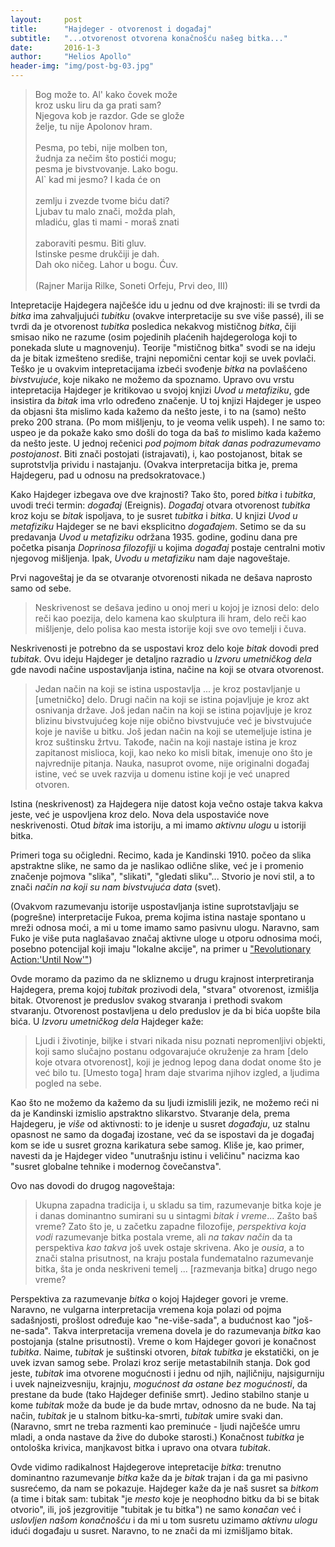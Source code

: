 ```yaml
---
layout:     post
title:      "Hajdeger - otvorenost i događaj"
subtitle:   "...otvorenost otvorena konačnošću našeg bitka..."
date:       2016-1-3
author:     "Helios Apollo"
header-img: "img/post-bg-03.jpg"
---
```


<blockquote class="head-quote">
Bog može to. Al' kako čovek može<br/>
kroz usku liru da ga prati sam?<br/>
Njegova kob je razdor. Gde se glože<br/>
želje, tu nije Apolonov hram.<br/><br/>
Pesma, po tebi, nije molben ton,<br/>
žudnja za nečim što postići mogu;<br/>
pesma je bivstvovanje. Lako bogu.<br/>
Al` kad mi jesmo? I kada će on <br/><br/>
zemlju i zvezde tvome biću dati?<br/>
Ljubav tu malo znači, možda plah,<br/>
mladiću, glas ti mami - moraš znati<br/><br/>
zaboraviti pesmu. Biti gluv.<br/>
Istinske pesme drukčiji je dah.<br/>
Dah oko ničeg. Lahor u bogu. Ćuv.<br/><br/>
(Rajner Marija Rilke, Soneti Orfeju, Prvi deo, III)
</blockquote>

<p>Intepretacije Hajdegera najčešće idu u jednu od dve krajnosti: ili se tvrdi da <em>bitka</em> ima zahvaljujući <em>tubitku</em> (ovakve interpretacije su sve više passé), ili se tvrdi da je otvorenost <em>tubitka</em> posledica nekakvog mističnog <em>bitka</em>, čiji smisao niko ne razume (osim pojedinih plaćenih hajdegerologa koji to ponekada slute u magnovenju). Teorije "mističnog bitka" svodi se na ideju da je bitak izmešteno središe, trajni nepomični centar koji se uvek povlači. Teško je u ovakvim intepretacijama izbeći svođenje <em>bitka</em> na povlašćeno <em>bivstvujuće</em>, koje nikako ne možemo da spoznamo. Upravo ovu vrstu intepretacija Hajdeger je kritikovao u svojoj knjizi <em>Uvod u metafiziku</em>, gde insistira da <em>bitak</em> ima vrlo određeno značenje. U toj knjizi Hajdeger je uspeo da objasni šta mislimo kada kažemo da nešto jeste, i to na (samo) nešto preko 200 strana. (Po mom mišljenju, to je veoma velik uspeh). I ne samo to: uspeo je da pokaže kako smo došli do toga da baš <em>to</em> mislimo kada kažemo da nešto jeste. U jednoj rečenici <em>pod pojmom bitak danas podrazumevamo postojanost</em>. Biti znači postojati (istrajavati), i, kao postojanost, bitak se suprotstvlja prividu i nastajanju. (Ovakva interpretacija bitka je, prema Hajdegeru, pad u odnosu na predsokratovace.)</p>
<p>Kako Hajdeger izbegava ove dve krajnosti? Tako što, pored <em>bitka</em> i <em>tubitka</em>, uvodi treći termin: <em>događaj</em> (Ereignis). <em>Događaj</em> otvara otvorenost <em>tubitka</em> kroz koju se <em>bitak</em> ispoljava, to je susret <em>tubitka</em> i <em>bitka</em>. U knjizi <em>Uvod u metafiziku</em> Hajdeger se ne bavi eksplicitno <em>događajem</em>. Setimo se da su predavanja <em>Uvod u metafiziku</em> održana 1935. godine, godinu dana pre početka pisanja <em>Doprinosa filozofiji</em> u kojima <em>događaj</em> postaje centralni motiv njegovog mišljenja. Ipak, <em>Uvodu u metafiziku</em> nam daje nagoveštaje.</p>
<p>Prvi nagoveštaj je da se otvaranje otvorenosti nikada ne dešava naprosto samo od sebe.</p>
<blockquote>Neskrivenost se dešava jedino u onoj meri u kojoj je iznosi delo: delo reči kao poezija, delo kamena kao skulptura ili hram, delo reči kao mišljenje, delo polisa kao mesta istorije koji sve ovo temelji i čuva.</blockquote>
<p>Neskrivenosti je potrebno da se uspostavi kroz delo koje <em>bitak</em> dovodi pred <em>tubitak</em>. Ovu ideju Hajdeger je detaljno razradio u <em>Izvoru umetničkog dela</em> gde navodi načine uspostavljanja istina, načine na koji se otvara otvorenost.</p>
<blockquote>Jedan način na koji se istina uspostavlja ... je kroz postavljanje u [umetničko] delo. Drugi način na koji se istina pojavljuje je kroz akt osnivanja države. Još jedan način na koji se istina pojavljuje je kroz blizinu bivstvujućeg koje nije obično bivstvujuće već je bivstvujuće koje je naviše u bitku. Još jedan način na koji se utemeljuje istina je kroz suštinsku žrtvu. Takođe, način na koji nastaje istina je kroz zapitanost mislioca, koji, kao neko ko misli bitak, imenuje ono što je najvrednije pitanja. Nauka, nasuprot ovome, nije originalni događaj istine, već se uvek razvija u domenu istine koji je već unapred otvoren.</blockquote>
<p>Istina (neskrivenost) za Hajdegera nije datost koja večno ostaje takva kakva jeste, već je uspovljena kroz delo. Nova dela uspostaviće nove neskrivenosti. Otud <em>bitak</em> ima istoriju, a mi imamo <em>aktivnu ulogu</em> u istoriji bitka.</p>
<p>Primeri toga su očigledni. Recimo, kada je Kandinski 1910. počeo da slika apstraktne slike, ne samo da je naslikao odlične slike, već je i promenio značenje pojmova "slika", "slikati", "gledati sliku"... Stvorio je novi stil, a to znači <em>način na koji su nam bivstvujuća data</em> (svet).</p>
<p>(Ovakvom razumevanju istorije uspostavljanja istine suprotstavljaju se (pogrešne) interpretacije Fukoa, prema kojima istina nastaje spontano u mreži odnosa moći, a mi u tome imamo samo pasivnu ulogu. Naravno, sam Fuko je više puta naglašavao značaj aktivne uloge u otporu odnosima moći, posebno potencijal koji imaju "lokalne akcije", na primer u <a href="http://monoskop.org/images/f/f1/Foucault_Michel_1971_1977_Revolutionary_Action_Until_Now.pdf">"Revolutionary Action:'Until Now'"</a>)</p>
<p>Ovde moramo da pazimo da ne skliznemo u drugu krajnost interpretiranja Hajdegera, prema kojoj <em>tubitak</em> prozivodi dela, "stvara" otvorenost, izmišlja bitak. Otvorenost je preduslov svakog stvaranja i prethodi svakom stvaranju. Otvorenost postavljena u delo preduslov je da bi bića uopšte bila bića. U <em>Izvoru umetničkog dela</em> Hajdeger kaže:</p>
<blockquote>Ljudi i životinje, biljke i stvari nikada nisu poznati nepromenljivi objekti, koji samo slučajno postanu odgovarajuće okruženje za hram [delo koje otvara otvorenost], koji je jednog lepog dana dodat onome što je već bilo tu. [Umesto toga] hram daje stvarima njihov izgled, a ljudima pogled na sebe.</blockquote>
<p>Kao što ne možemo da kažemo da su ljudi izmislili jezik, ne možemo reći ni da je Kandinski izmislio apstraktno slikarstvo. Stvaranje dela, prema Hajdegeru, je <em>više</em> od aktivnosti: to je idenje u susret <em>događaju</em>, uz stalnu opasnost ne samo da događaj izostane, već da se ispostavi da je događaj kom se ide u susret grozna karikatura sebe samog. Kliše je, kao primer, navesti da je Hajdeger video "unutrašnju istinu i veličinu" nacizma kao "susret globalne tehnike i modernog čovečanstva".</p>
<p>Ovo nas dovodi do drugog nagoveštaja: </p>
<blockquote>Ukupna zapadna tradicija i, u skladu sa tim, razumevanje bitka koje je i danas dominantno sumirani su u sintagmi <em>bitak i vreme</em>... Zašto baš vreme? Zato što je, u začetku zapadne filozofije, <em>perspektiva koja vodi</em> razumevanje bitka postala vreme, ali <em>na takav način</em> da ta perspektiva <em>kao takva</em> još uvek ostaje skrivena. Ako je <em>ousia</em>, a to znači stalna prisutnost, na kraju postala fundematalno razumevanje bitka, šta je onda neskriveni temelj ... [razmevanja bitka] drugo nego vreme?</blockquote>
<p>Perspektiva za razumevanje <em>bitka</em> o kojoj Hajdeger govori je vreme. Naravno, ne vulgarna interpretacija vremena koja polazi od pojma sadašnjosti, prošlost određuje kao "ne-više-sada", a budućnost kao "još-ne-sada". Takva interpretacija vremena dovela je do razumevanja <em>bitka</em> kao postojanja (stalne prisutnosti). Vreme o kom Hajdeger govori je konačnost <em>tubitka</em>. Naime, <em>tubitak</em> je suštinski otvoren, <em>bitak</em> <em>tubitka</em> je ekstatički, on je uvek izvan samog sebe. Prolazi kroz serije metastabilnih stanja. Dok god jeste, <em>tubitak</em> ima otvorene mogućnosti i jednu od njih, najličniju, najsigurniju i uvek najneizvesniju, krajnju, <em>mogućnost da ostane bez mogućnosti</em>, da prestane da bude (tako Hajdeger definiše smrt). Jedino stabilno stanje u kome <em>tubitak</em> može da bude je da bude mrtav, odnosno da ne bude. Na taj način, <em>tubitak</em> je u stalnom bitku-ka-smrti, <em>tubitak</em> umire svaki dan. (Naravno, smrt ne treba razmenti kao preminuće - ljudi najčešće umru mladi, a onda nastave da žive do duboke starosti.) Konačnost <em>tubitka</em> je ontološka krivica, manjkavost bitka i upravo ona otvara <em>tubitak</em>.</p>
<p>Ovde vidimo radikalnost Hajdegerove intepretacije <em>bitka</em>: trenutno dominantno razumevanje <em>bitka</em> kaže da je <em>bitak</em> trajan i da ga mi pasivno susrećemo, da nam se pokazuje. Hajdeger kaže da je naš susret sa <em>bitkom</em> (a time i bitak sam: tubitak "je <em>mesto</em> koje je neophodno bitku da bi se bitak otvorio", ili, još jezgrovitije "tubitak je tu bitka") ne samo <em>konačan</em> već i <em>uslovljen našom konačnošću</em> i da mi u tom susretu uzimamo <em>aktivnu ulogu</em> idući događaju u susret. Naravno, to ne znači da mi izmišljamo bitak.</p>